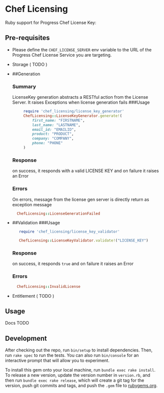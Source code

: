 # Chef Licensing

Ruby support for Progress Chef License Key:
## Pre-requisites

- Please define the `CHEF_LICENSE_SERVER` env variable to the URL of the Progress Chef License Service you are targeting.

 * Storage ( TODO )
 * ##Generation
   ### Summary
    LicenseKey generation abstracts a RESTful action from the License Server. It raises Exceptions when license generation fails
   ###Usage
   ```ruby
        require 'chef_licensing/license_key_generator'
        ChefLicensing::LicenseKeyGenerator.generate!(
            first_name: "FIRSTNAME",
            last_name: "LASTNAME",
            email_id: "EMAILID",
            product: "PRODUCT",
            company: "COMPANY",
            phone: "PHONE"
        )
     ```

   ### Response
      on success, it responds with a valid LICENSE KEY and on failure it raises an Error
   ### Errors
      On errors, message from the license gen server is directly return as exception message
      ```ruby
        ChefLicensing::LicenseGenerationFailed
      ```


 * ##Validation
   ###Usage
   ```ruby
      require 'chef_licensing/license_key_validator'

      ChefLicensing::LicenseKeyValidator.validate!("LICENSE_KEY")
   ```
   ### Response
     on success, it responds `true` and on failure it raises an Error
   ### Errors
      ```ruby
        ChefLicensing::InvalidLicense
      ```

 * Entitlement ( TODO )

## Usage

Docs TODO

## Development

After checking out the repo, run `bin/setup` to install dependencies. Then, run `rake spec` to run the tests. You can also run `bin/console` for an interactive prompt that will allow you to experiment.

To install this gem onto your local machine, run `bundle exec rake install`. To release a new version, update the version number in `version.rb`, and then run `bundle exec rake release`, which will create a git tag for the version, push git commits and tags, and push the `.gem` file to [rubygems.org](https://rubygems.org).

